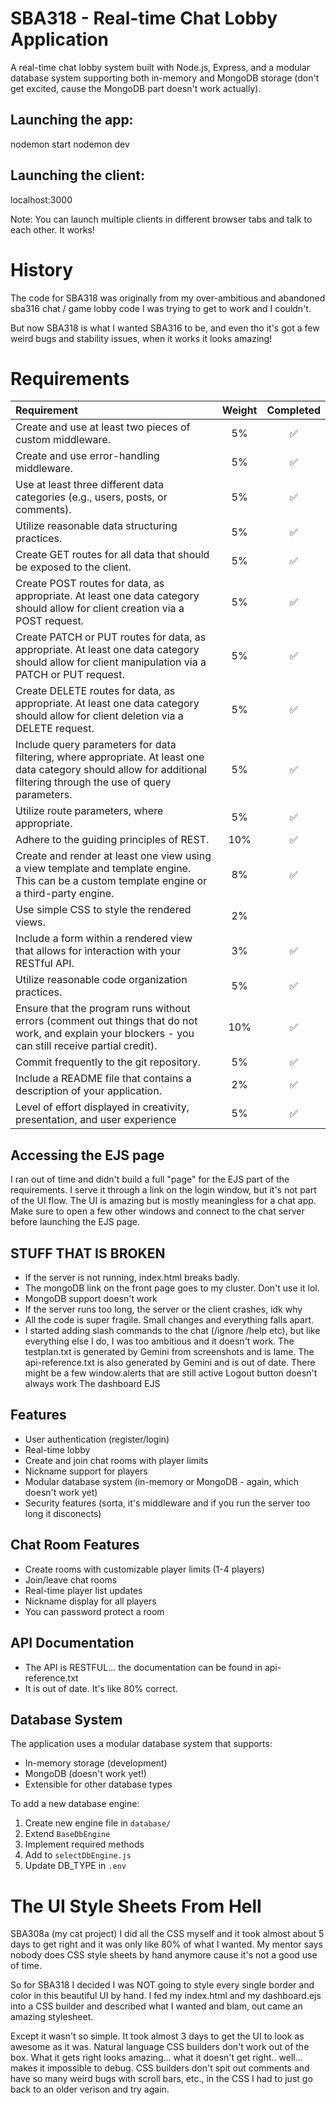 # SBA318 - Real-time Chat Lobby Application

A real-time chat lobby system built with Node.js, Express, and a
modular database system supporting both in-memory and MongoDB
storage (don't get excited, cause the MongoDB part doesn't work actually).

## Launching the app:

nodemon start
nodemon dev

## Launching the client:

localhost:3000

Note: You can launch multiple clients in different browser tabs and
talk to each other.  It works!

# History

The code for SBA318 was originally from my over-ambitious and abandoned
sba316 chat / game lobby code I was trying to get to work and I
couldn't.

But now SBA318 is what I wanted SBA316 to be, and even tho it's
got a few weird bugs and stability issues, when it works it
looks amazing!

# Requirements

| Requirement | Weight | Completed |
| :--- | :---: | :---: |
| Create and use at least two pieces of custom middleware. | 5% | ✅ |
| Create and use error-handling middleware. | 5% | ✅ |
| Use at least three different data categories (e.g., users, posts, or comments). | 5% | ✅ |
| Utilize reasonable data structuring practices. | 5% | ✅ |
| Create GET routes for all data that should be exposed to the client. | 5% | ✅ |
| Create POST routes for data, as appropriate. At least one data category should allow for client creation via a POST request. | 5% | ✅ |
| Create PATCH or PUT routes for data, as appropriate. At least one data category should allow for client manipulation via a PATCH or PUT request. | 5% | ✅ |
| Create DELETE routes for data, as appropriate. At least one data category should allow for client deletion via a DELETE request. | 5% | ✅ |
| Include query parameters for data filtering, where appropriate. At least one data category should allow for additional filtering through the use of query parameters. | 5% | ✅ |
| Utilize route parameters, where appropriate. | 5% | ✅ |
| Adhere to the guiding principles of REST. | 10% | ✅ |
| Create and render at least one view using a view template and template engine. This can be a custom template engine or a third-party engine. | 8% | ✅ |
| Use simple CSS to style the rendered views. | 2% |  |
| Include a form within a rendered view that allows for interaction with your RESTful API. | 3%  | ✅ |
| Utilize reasonable code organization practices. | 5% | ✅ |
| Ensure that the program runs without errors (comment out things that do not work, and explain your blockers - you can still receive partial credit). | 10% | ✅ |
| Commit frequently to the git repository. | 5% | ✅ |
| Include a README file that contains a description of your application. | 2% | ✅ |
| Level of effort displayed in creativity, presentation, and user experience | 5% | ✅ |


## Accessing the EJS page

I ran out of time and didn't build a full "page" for the EJS part of the requirements.  I serve
it through a link on the login window, but it's not part of the UI flow.  The UI is amazing
but is mostly meaningless for a chat app.  Make sure to open a few other
windows and connect to the chat server before launching the EJS page.

## STUFF THAT IS BROKEN

- If the server is not running, index.html breaks badly.
- The mongoDB link on the front page goes to my cluster.  Don't use it lol.
- MongoDB support doesn't work
- If the server runs too long, the server or the client crashes, idk why
- All the code is super fragile. Small changes and everything falls apart.
- I started adding slash commands to the chat (/ignore /help etc), but like
  everything else I do, I was too ambitious and it doesn't work.
  The testplan.txt is generated by Gemini from screenshots and is lame.
  The api-reference.txt is also generated by Gemini and is out of date.
  There might be a few window.alerts that are still active
  Logout button doesn't always work
  The dashboard EJS 

## Features

- User authentication (register/login)
- Real-time lobby
- Create and join chat rooms with player limits
- Nickname support for players
- Modular database system (in-memory or MongoDB - again, which doesn't work yet)
- Security features (sorta, it's middleware and if you run the server too long it disconects)

## Chat Room Features

- Create rooms with customizable player limits (1-4 players)
- Join/leave chat rooms
- Real-time player list updates
- Nickname display for all players
- You can password protect a room

## API Documentation

- The API is RESTFUL... the documentation can be found in api-reference.txt
- It is out of date. It's like 80% correct.

## Database System

The application uses a modular database system that supports:
- In-memory storage (development)
- MongoDB (doesn't work yet!)
- Extensible for other database types

To add a new database engine:
1. Create new engine file in `database/`
2. Extend `BaseDbEngine`
3. Implement required methods
4. Add to `selectDbEngine.js`
5. Update DB_TYPE in `.env`


# The UI Style Sheets From Hell

SBA308a (my cat project) I did all the CSS myself and it took
almost about 5 days to get right and it was only like 80% of what
I wanted. My mentor says nobody does CSS style sheets by hand
anymore cause it's not a good use of time.

So for SBA318 I decided I was NOT going to style every single border
and color in this beautiful UI by hand.  I fed my index.html and my
dashboard.ejs into a CSS builder and described what I wanted and blam,
out came an amazing stylesheet.

Except it wasn't so simple.  It took almost 3 days to get the UI to
look as awesome as it was. Natural language CSS builders don't
work out of the box.  What it gets right looks amazing... what it
doesn't get right.. well... makes it impossible to debug. CSS builders
don't spit out comments and have so many weird bugs with scroll bars, 
etc., in the CSS I had to just go back to an older verison and try again.
